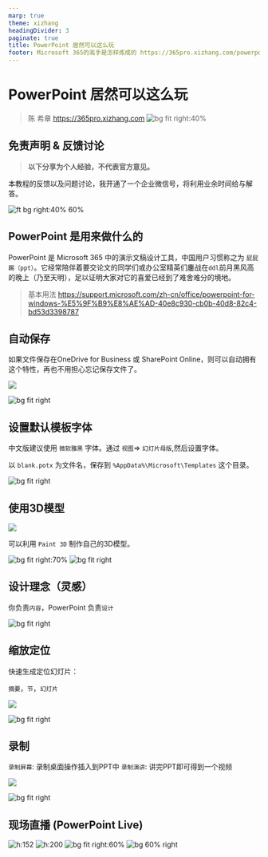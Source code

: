 ```yaml
---
marp: true
theme: xizhang
headingDivider: 3
paginate: true
title: PowerPoint 居然可以这么玩
footer: Microsoft 365的高手是怎样炼成的 https://365pro.xizhang.com/powerpoint.html
---
```


# PowerPoint 居然可以这么玩
> 陈 希章 https://365pro.xizhang.com
![bg fit right:40%](images/powerpoint.png)

## 免责声明 & 反馈讨论

> **以下分享为个人经验，不代表官方意见。**

本教程的反馈以及问题讨论，我开通了一个企业微信号，将利用业余时间给与解答。

![ft bg right:40% 60%](images/qrcode.jpg)

## PowerPoint 是用来做什么的
<!-- _backgroundColor: azure -->

PowerPoint 是 Microsoft 365 中的演示文稿设计工具，中国用户习惯称之为 `屁屁踢（ppt）`。它经常陪伴着要交论文的同学们或办公室精英们鏖战在`ddl`前月黑风高的晚上（乃至天明），足以证明大家对它的喜爱已经到了难舍难分的境地。

> 基本用法 https://support.microsoft.com/zh-cn/office/powerpoint-for-windows-%E5%9F%B9%E8%AE%AD-40e8c930-cb0b-40d8-82c4-bd53d3398787

## 自动保存

如果文件保存在OneDrive for Business 或 SharePoint Online，则可以自动拥有这个特性，再也不用担心忘记保存文件了。

![](images/autosave.png)

![bg fit right](images/powerpoint-connected-service.png)


## 设置默认模板字体

中文版建议使用 `微软雅黑` 字体。通过 `视图`=> `幻灯片母版`,然后设置字体。

以 `blank.potx` 为文件名，保存到 `%AppData%\Microsoft\Templates` 这个目录。

![bg fit right](images/powerpoint-default-font.png)

## 使用3D模型
![](images/insert3D.png)

可以利用 `Paint 3D` 制作自己的3D模型。

![bg fit right:70%](images/3Dmodels.png)
![bg fit right](images/3danimation.gif)

## 设计理念（灵感）

你负责`内容`，PowerPoint 负责`设计`

![bg fit right](images/designidea.png)

## 缩放定位

快速生成定位幻灯片：

`摘要`，`节`，`幻灯片`

![](images/suofang.png)

![bg fit right](images/overview.png)

## 录制

`录制屏幕`: 录制桌面操作插入到PPT中
`录制演讲`: 讲完PPT即可得到一个视频

![](images/recording.png)

![bg fit right](images/recording1.png)

## 现场直播 (PowerPoint Live)


![h:152](images/powerpointlive.png)
![h:200](images/powerpointlive2.png)
![bg fit right:60%](images/powerpointlive5.png)
![bg 60% right](images/powerpointlive3.jpg)